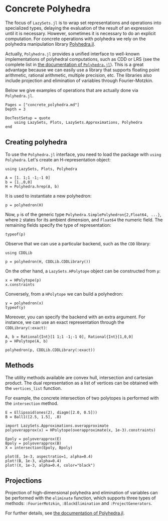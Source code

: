 # Concrete Polyhedra

The focus of `LazySets.jl` is to wrap set representations and operations into
specialized types, delaying the evaluation of the result of an expression until
it is necessary.
However, sometimes it is necessary to do an explicit computation.
For concrete operations with polyhedra we rely on the polyhedra manipulation
library [Polyhedra.jl](https://github.com/JuliaPolyhedra/Polyhedra.jl).

Actually, `Polyhedra.jl` provides a unified interface to well-known
implementations of polyhedral computations, such as CDD or LRS (see the complete
list in
[the documentation of `Polyhedra.jl`](https://juliapolyhedra.github.io/Polyhedra.jl/latest/installation.html#Getting-Libraries-1)).
This is a great advantage because we can easily use a library that supports
floating point arithmetic, rational arithmetic, multiple precision, etc.
The libraries also include projection and elimination of variables through
Fourier-Motzkin.

Below we give examples of operations that are actually done via `Polyhedra.jl`.

```@contents
Pages = ["concrete_polyhedra.md"]
Depth = 3
```

```@meta
DocTestSetup = quote
    using LazySets, Plots, LazySets.Approximations, Polyhedra
end
```

## Creating polyhedra

To use the `Polyhedra.jl` interface, you need to load the package with `using Polyhedra`.
Let's create an H-representation object:

```@example concrete_polyhedra
using LazySets, Plots, Polyhedra

A = [1. 1;1 -1;-1 0]
b = [1.,0,0]
H = Polyhedra.hrep(A, b)
```

It is used to instantiate a new polyhedron:

```@example concrete_polyhedra
p = polyhedron(H)
```

Now, `p` is of the generic type `Polyhedra.SimplePolyhedron{2,Float64, ...}`, where
`2` states for its ambient dimension, and `Float64` the numeric field. The remaining
fields specify the type of representation:

```@example concrete_polyhedra
typeof(p)
```

Observe that we can use a particular backend, such as the `CDD` library:

```@example concrete_polyhedra
using CDDLib

p = polyhedron(H, CDDLib.CDDLibrary())
```

On the other hand, a `LazySets.HPolytope` object can be constructed from `p`:

```@example concrete_polyhedra
x = HPolytope(p)
x.constraints
```

Conversely, from a `HPolytope` we can build a polyhedron:

```@example concrete_polyhedra
y = polyhedron(x)
typeof(y)
```

Moreover, you can specify the backend with an extra argument.
For instance, we can use an exact representation through the
`CDDLibrary(:exact)`:

```@example concrete_polyhedra
A, b = Rational{Int}[1 1;1 -1;-1 0], Rational{Int}[1,0,0]
p = HPolytope(A, b)

polyhedron(p, CDDLib.CDDLibrary(:exact))
```

## Methods

The utility methods available are convex hull, intersection and cartesian
product.
The dual representation as a list of vertices can be obtained with the
`vertices_list` function.

For example, the concrete intersection of two polytopes is performed with the
`intersection` method.

```@example concrete_polyhedra
E = Ellipsoid(ones(2), diagm([2.0, 0.5]))
B = Ball1([2.5, 1.5], .8)

import LazySets.Approximations.overapproximate
polyoverapprox(x) = HPolytope(overapproximate(x, 1e-3).constraints)

Epoly = polyoverapprox(E)
Bpoly = polyoverapprox(B)
X = intersection(Epoly, Bpoly)

plot(E, 1e-3, aspectratio=1, alpha=0.4)
plot!(B, 1e-3, alpha=0.4)
plot!(X, 1e-3, alpha=0.4, color="black")
```

## Projections

Projection of high-dimensional polyhedra and elimination of variables can be
performed with the `eliminate` function, which supports three types of methods:
`:FourierMotzkin`, `:BlockElimination` and `:ProjectGenerators`.

For further details, see
[the documentation of Polyhedra.jl](https://juliapolyhedra.github.io/Polyhedra.jl/latest/polyhedron.html#Projecting-a-polyhedron-1).
